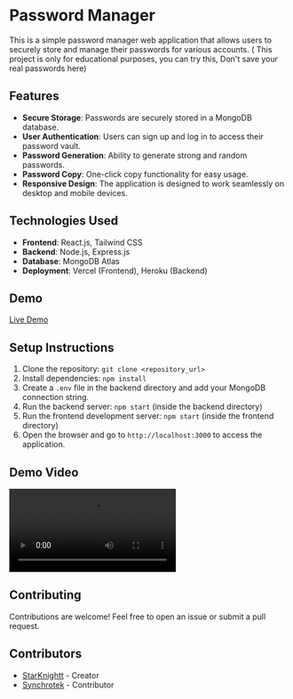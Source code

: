 # Password Manager

This is a simple password manager web application that allows users to securely store and manage their passwords for various accounts. ( This project is only for educational purposes, you can try this, Don't save your real passwords here)

## Features

- **Secure Storage**: Passwords are securely stored in a MongoDB database.
- **User Authentication**: Users can sign up and log in to access their password vault.
- **Password Generation**: Ability to generate strong and random passwords.
- **Password Copy**: One-click copy functionality for easy usage.
- **Responsive Design**: The application is designed to work seamlessly on desktop and mobile devices.

## Technologies Used

- **Frontend**: React.js, Tailwind CSS
- **Backend**: Node.js, Express.js
- **Database**: MongoDB Atlas
- **Deployment**: Vercel (Frontend), Heroku (Backend)

## Demo

[Live Demo](https://password-manager-git-main-starknightts-projects.vercel.app/)

## Setup Instructions

1. Clone the repository: `git clone <repository_url>`
2. Install dependencies: `npm install`
3. Create a `.env` file in the backend directory and add your MongoDB connection string.
4. Run the backend server: `npm start` (inside the backend directory)
5. Run the frontend development server: `npm start` (inside the frontend directory)
6. Open the browser and go to `http://localhost:3000` to access the application.

## Demo Video

<video controls src="AwesomeScreenshot-30_5_2024,8 44 01pm.mp4" title="Title"></video>

## Contributing

Contributions are welcome! Feel free to open an issue or submit a pull request.

## Contributors

- [StarKnightt](https://github.com/StarKnightt) - Creator
- [Synchrotek](https://github.com/Synchrotek) - Contributor

